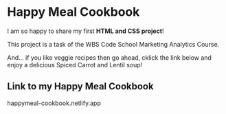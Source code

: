# Happy Meal Cookbook

I am so happy to share my first **HTML and CSS project**! 

This project is a task of the WBS Code School Marketing Analytics Course. 

And... if you like veggie recipes then go ahead, cklick the link below and enjoy a delicious Spiced Carrot and Lentil soup!




## Link to my Happy Meal Cookbook

happymeal-cookbook.netlify.app
